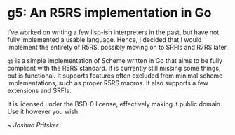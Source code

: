 # g5: An R5RS implementation in Go

I've worked on writing a few lisp-ish interpreters in the past, but have not
fully implemented a usable language.  Hence, I decided that I would implement
the entirety of R5RS, possibly moving on to SRFIs and R7RS later.

`g5` is a simple implementation of Scheme written in Go that aims to be fully
compliant with the R5RS standard.  It is currently still missing some things,
but is functional.  It supports features often excluded from minimal scheme
implementations, such as proper R5RS macros.  It also supports a few extensions
and SRFIs.

It is licensed under the BSD-0 license, effectively making it public domain.
Use it however you wish.

~ *Joshua Pritsker*

